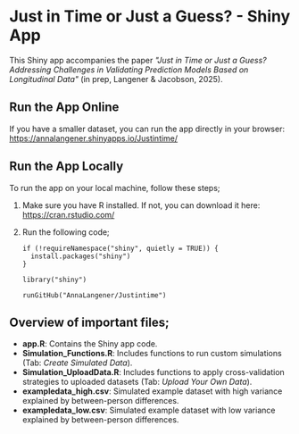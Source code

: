 # Just in Time or Just a Guess? - Shiny App

This Shiny app accompanies the paper *"Just in Time or Just a Guess? Addressing Challenges in Validating Prediction Models Based on Longitudinal Data"* (in prep, Langener & Jacobson, 2025).

## Run the App Online

If you have a smaller dataset, you can run the app directly in your browser:\
<https://annalangener.shinyapps.io/Justintime/>

## Run the App Locally

To run the app on your local machine, follow these steps;

1.  Make sure you have R installed. If not, you can download it here: <https://cran.rstudio.com/>

2.  Run the following code;

    ```{r}
    if (!requireNamespace("shiny", quietly = TRUE)) {
      install.packages("shiny")
    }

    library("shiny")

    runGitHub("AnnaLangener/Justintime")
    ```

## Overview of important files;

-   **app.R**: Contains the Shiny app code.
-   **Simulation_Functions.R**: Includes functions to run custom simulations (Tab: *Create Simulated Data*).
-   **Simulation_UploadData.R**: Includes functions to apply cross-validation strategies to uploaded datasets (Tab: *Upload Your Own Data*).
-   **exampledata_high.csv**: Simulated example dataset with high variance explained by between-person differences.
-   **exampledata_low.csv**: Simulated example dataset with low variance explained by between-person differences.
